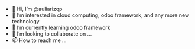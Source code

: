 - 👋 Hi, I’m @auliarizqp
- 👀 I’m interested in cloud computing, odoo framework, and any more new technology
- 🌱 I’m currently learning odoo framework
- 💞️ I’m looking to collaborate on ...
- 📫 How to reach me ...

<!---
auliarizqp/auliarizqp is a ✨ special ✨ repository because its `README.md` (this file) appears on your GitHub profile.
You can click the Preview link to take a look at your changes.
--->
